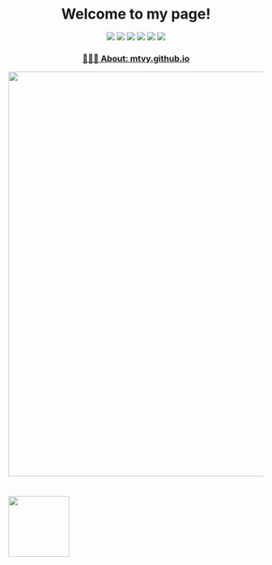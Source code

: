 <h1 align="center">Welcome to my page!</h2>

<p align="center">
<img src="https://img.shields.io/badge/Code-C/C++-informational?style=flat&logo=C&logoColor=white&color=2bbc8a" />
<img src="https://img.shields.io/badge/Code-JavaScript-informational?style=flat&logo=javascript&logoColor=white&color=2bbc8a" />
<img src="https://img.shields.io/badge/Code-Python-informational?style=flat&logo=Python&logoColor=white&color=2bbc8a" />
<img src="https://img.shields.io/badge/Shell-Bash-informational?style=flat&logo=gnu-bash&logoColor=white&color=2bbc8a" />
<img src="https://img.shields.io/badge/Tools-PostgreSQL-informational?style=flat&logo=PostgreSQL&logoColor=white&color=2bbc8a" />
<img src="https://img.shields.io/badge/Tools-Docker-informational?style=flat&logo=docker&logoColor=white&color=2bbc8a" />
</p>

<h3 align="center"><a href="https://mtvy.github.io">👨🏽‍💻 About: mtvy.github.io</a></h3>

<p align="center">
<a> <img width="800" src="https://user-images.githubusercontent.com/44533918/199681635-86834352-60fc-4d5f-a14e-40545de05a03.svg"/> </a>
</p>

#
<a> <img width="120" src="https://profile-counter.glitch.me/mtvy/count.svg"/> </a>
